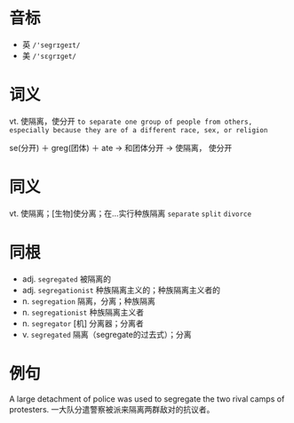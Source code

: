# 音标

- 英 `/'segrɪgeɪt/`
- 美 `/'sɛɡrɪɡet/`

# 词义

vt. 使隔离，使分开
`to separate one group of people from others, especially because they are of a different race, sex, or religion`



se(分开) ＋ greg(团体) ＋ ate → 和团体分开 → 使隔离， 使分开

# 同义

vt. 使隔离；[生物]使分离；在…实行种族隔离
`separate` `split` `divorce`

# 同根

- adj. `segregated` 被隔离的
- adj. `segregationist` 种族隔离主义的；种族隔离主义者的
- n. `segregation` 隔离，分离；种族隔离
- n. `segregationist` 种族隔离主义者
- n. `segregator` [机] 分离器；分离者
- v. `segregated` 隔离（segregate的过去式）；分离

# 例句

A large detachment of police was used to segregate the two rival camps of protesters.
一大队分遣警察被派来隔离两群敌对的抗议者。


